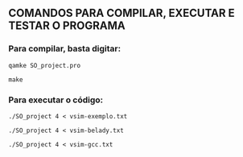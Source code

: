 ## COMANDOS PARA COMPILAR, EXECUTAR E TESTAR O PROGRAMA

### Para compilar, basta digitar:

```console
qamke SO_project.pro
```

```console
make
```

### Para executar o código:

```console
./SO_project 4 < vsim-exemplo.txt 
```

```console
./SO_project 4 < vsim-belady.txt 
```

```console
./SO_project 4 < vsim-gcc.txt 
```
